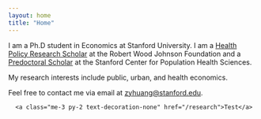 ```yaml
---
layout: home
title: "Home"
---
```


I am a Ph.D student in Economics at Stanford University. I am a [Health Policy Research Scholar](https://healthpolicyresearch-scholars.org) at the Robert Wood Johnson Foundation and a [Predoctoral Scholar](https://med.stanford.edu/phs/about/people/postdocs.html) at the Stanford Center for Population Health Sciences.

My research interests include public, urban, and health economics.

Feel free to contact me via email at [zyhuang@stanford.edu](mailto:zyhuang@stanford.edu).

  <nav class="d-inline-flex mt-2 mt-md-0 ms-md-auto">
    
      <a class="me-3 py-2 text-decoration-none" href="/research">Test</a>
    
  </nav>